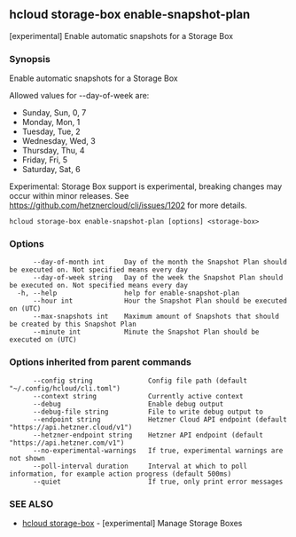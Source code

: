 ## hcloud storage-box enable-snapshot-plan

[experimental] Enable automatic snapshots for a Storage Box

### Synopsis

Enable automatic snapshots for a Storage Box

Allowed values for --day-of-week are:
- Sunday, Sun, 0, 7
- Monday, Mon, 1
- Tuesday, Tue, 2
- Wednesday, Wed, 3
- Thursday, Thu, 4
- Friday, Fri, 5
- Saturday, Sat, 6

Experimental: Storage Box support is experimental, breaking changes may occur within minor releases.
See https://github.com/hetznercloud/cli/issues/1202 for more details.


```
hcloud storage-box enable-snapshot-plan [options] <storage-box>
```

### Options

```
      --day-of-month int     Day of the month the Snapshot Plan should be executed on. Not specified means every day
      --day-of-week string   Day of the week the Snapshot Plan should be executed on. Not specified means every day
  -h, --help                 help for enable-snapshot-plan
      --hour int             Hour the Snapshot Plan should be executed on (UTC)
      --max-snapshots int    Maximum amount of Snapshots that should be created by this Snapshot Plan
      --minute int           Minute the Snapshot Plan should be executed on (UTC)
```

### Options inherited from parent commands

```
      --config string              Config file path (default "~/.config/hcloud/cli.toml")
      --context string             Currently active context
      --debug                      Enable debug output
      --debug-file string          File to write debug output to
      --endpoint string            Hetzner Cloud API endpoint (default "https://api.hetzner.cloud/v1")
      --hetzner-endpoint string    Hetzner API endpoint (default "https://api.hetzner.com/v1")
      --no-experimental-warnings   If true, experimental warnings are not shown
      --poll-interval duration     Interval at which to poll information, for example action progress (default 500ms)
      --quiet                      If true, only print error messages
```

### SEE ALSO

* [hcloud storage-box](hcloud_storage-box.md)	 - [experimental] Manage Storage Boxes

